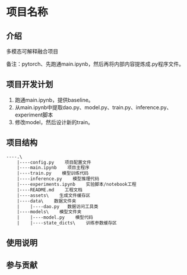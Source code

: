 # 项目名称

## 介绍

多模态可解释融合项目

备注：pytorch、先跑通main.ipynb，然后再将内部内容提炼成.py程序文件。

## 项目开发计划
1. 跑通main.ipynb，提供baseline。
2. 从main.ipynb中提取dao.py、model.py、train.py、inference.py、experiment脚本
3. 修改model，然后设计新的train。

## 项目结构

```txt
----.\
    |----config.py    项目配置文件  
    |----main.ipynb    项目主程序
    |----train.py    模型训练代码
    |----inference.py    模型推理代码
    |----experiments.ipynb    实验脚本/notebook工程
    |----README.md    工程文档
    |----assets\    生成文件缓存区
    |----data\    数据文件夹
    |    |----dao.py   数据访问工具类
    |----models\    模型文件夹
    |    |----model.py    模型代码
    |    |----state_dicts\    训练参数缓存区
```

## 使用说明


## 参与贡献

